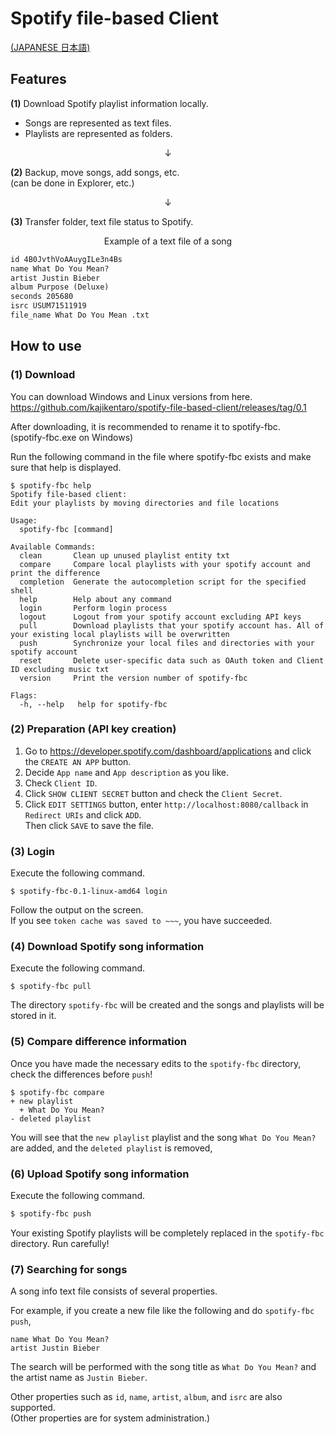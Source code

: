 # Spotify file-based Client

[(JAPANESE 日本語)](./README_jp.md)

## Features

**(1)** Download Spotify playlist information locally.

- Songs are represented as text files.
- Playlists are represented as folders.

<div style="text-align:center;">
↓
</div>

**(2)** Backup, move songs, add songs, etc.  
 (can be done in Explorer, etc.)

<div style="text-align:center;">
↓
</div>

**(3)** Transfer folder, text file status to Spotify.

<div style="text-align:center;">
Example of a text file of a song
</div>

```txt
id 4B0JvthVoAAuygILe3n4Bs
name What Do You Mean?
artist Justin Bieber
album Purpose (Deluxe)
seconds 205680
isrc USUM71511919
file_name What Do You Mean .txt
```

## How to use

### (1) Download

You can download Windows and Linux versions from here.  
https://github.com/kajikentaro/spotify-file-based-client/releases/tag/0.1

After downloading, it is recommended to rename it to spotify-fbc.  
(spotify-fbc.exe on Windows)

Run the following command in the file where spotify-fbc exists and make sure that help is displayed.

```
$ spotify-fbc help
Spotify file-based client:
Edit your playlists by moving directories and file locations

Usage:
  spotify-fbc [command]

Available Commands:
  clean       Clean up unused playlist entity txt
  compare     Compare local playlists with your spotify account and print the difference
  completion  Generate the autocompletion script for the specified shell
  help        Help about any command
  login       Perform login process
  logout      Logout from your spotify account excluding API keys
  pull        Download playlists that your spotify account has. All of your existing local playlists will be overwritten
  push        Synchronize your local files and directories with your spotify account
  reset       Delete user-specific data such as OAuth token and Client ID excluding music txt
  version     Print the version number of spotify-fbc

Flags:
  -h, --help   help for spotify-fbc
```

### (2) Preparation (API key creation)

1. Go to https://developer.spotify.com/dashboard/applications and click the `CREATE AN APP` button.
2. Decide `App name` and `App description` as you like.
3. Check `Client ID`.
4. Click `SHOW CLIENT SECRET` button and check the `Client Secret`.
5. Click `EDIT SETTINGS` button, enter `http://localhost:8080/callback` in `Redirect URIs` and click `ADD`.  
   Then click `SAVE` to save the file.

### (3) Login

Execute the following command.

```
$ spotify-fbc-0.1-linux-amd64 login
```

Follow the output on the screen.  
If you see `token cache was saved to ~~~`, you have succeeded.

### (4) Download Spotify song information

Execute the following command.

```
$ spotify-fbc pull
```

The directory `spotify-fbc` will be created and the songs and playlists will be stored in it.

### (5) Compare difference information

Once you have made the necessary edits to the `spotify-fbc` directory, check the differences before `push`!

```
$ spotify-fbc compare
+ new playlist
  + What Do You Mean?
- deleted playlist
```

You will see that the `new playlist` playlist and the song `What Do You Mean?` are added, and the `deleted playlist` is removed,

### (6) Upload Spotify song information

Execute the following command.

```txt
$ spotify-fbc push
```

Your existing Spotify playlists will be completely replaced in the `spotify-fbc` directory.
Run carefully!

### (7) Searching for songs

A song info text file consists of several properties.

For example, if you create a new file like the following and do `spotify-fbc push`,

```text
name What Do You Mean?
artist Justin Bieber
```

The search will be performed with the song title as `What Do You Mean?` and the artist name as `Justin Bieber`.

Other properties such as `id`, `name`, `artist`, `album`, and `isrc` are also supported.  
(Other properties are for system administration.)
